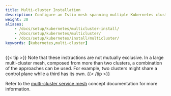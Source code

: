 ```yaml
---
title: Multi-cluster Installation
description: Configure an Istio mesh spanning multiple Kubernetes clusters.
weight: 30
aliases:
    - /docs/setup/kubernetes/multicluster-install/
    - /docs/setup/kubernetes/multicluster/
    - /docs/setup/kubernetes/install/multicluster/
keywords: [kubernetes,multi-cluster]
---
```


{{< tip >}}
Note that these instructions are not mutually exclusive.
In a large multi-cluster mesh, composed from more than two clusters,
a combination of the approaches can be used. For example,
two clusters might share a control plane while a third has its own.
{{< /tip >}}

Refer to the [multi-cluster service mesh](/docs/concepts/deployment-models/#multiple-clusters)
concept documentation for more information.

